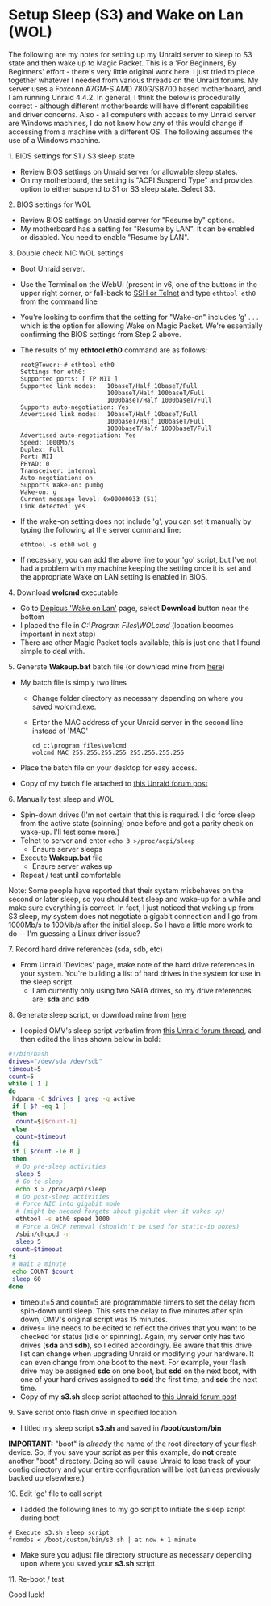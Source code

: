 # Setup Sleep (S3) and Wake on Lan (WOL)

The following are my notes for setting up my Unraid server to sleep to
S3 state and then wake up to Magic Packet. This is a 'For Beginners, By
Beginners' effort - there's very little original work here. I just
tried to piece together whatever I needed from various threads on the
Unraid forums. My server uses a Foxconn A7GM-S AMD 780G/SB700 based
motherboard, and I am running Unraid 4.4.2. In general, I think the
below is procedurally correct - although different motherboards will
have different capabilities and driver concerns. Also - all computers
with access to my Unraid server are Windows machines, I do not know how
any of this would change if accessing from a machine with a different
OS. The following assumes the use of a Windows machine.

1\. BIOS settings for S1 / S3 sleep state

- Review BIOS settings on Unraid server for allowable sleep states.
- On my motherboard, the setting is "ACPI Suspend Type" and provides
  option to either suspend to S1 or S3 sleep state. Select S3.

2\. BIOS settings for WOL

- Review BIOS settings on Unraid server for "Resume by" options.
- My motherboard has a setting for "Resume by LAN". It can be enabled
  or disabled. You need to enable "Resume by LAN".

3\. Double check NIC WOL settings

- Boot Unraid server.
- Use the Terminal on the WebUI (present in v6, one of the buttons in
  the upper right corner, or fall-back to [SSH or Telnet](terminal-access.md) and type `ethtool
eth0` from the command line
- You're looking to confirm that the setting for "Wake-on" includes
  'g' . . . which is the option for allowing Wake on Magic Packet.
  We're essentially confirming the BIOS settings from Step 2 above.
- The results of my **ethtool eth0** command are as follows:

  ```shell
  root@Tower:~# ethtool eth0
  Settings for eth0:
  Supported ports: [ TP MII ]
  Supported link modes:   10baseT/Half 10baseT/Full
                          100baseT/Half 100baseT/Full
                          1000baseT/Half 1000baseT/Full
  Supports auto-negotiation: Yes
  Advertised link modes:  10baseT/Half 10baseT/Full
                          100baseT/Half 100baseT/Full
                          1000baseT/Half 1000baseT/Full
  Advertised auto-negotiation: Yes
  Speed: 1000Mb/s
  Duplex: Full
  Port: MII
  PHYAD: 0
  Transceiver: internal
  Auto-negotiation: on
  Supports Wake-on: pumbg
  Wake-on: g
  Current message level: 0x00000033 (51)
  Link detected: yes
  ```

- If the wake-on setting does not include 'g', you can set it
  manually by typing the following at the server command line:

  ```shell
  ethtool -s eth0 wol g
  ```

- If necessary, you can add the above line to your 'go' script, but
  I've not had a problem with my machine keeping the setting once it
  is set and the appropriate Wake on LAN setting is enabled in BIOS.

4\. Download **wolcmd** executable

- Go to [Depicus 'Wake on
  Lan'](http://www.depicus.com/wake-on-lan/wake-on-lan-cmd.aspx)
  page, select **Download** button near the bottom
- I placed the file in _C:\\Program Files\\WOLcmd_ (location becomes
  important in next step)
- There are other Magic Packet tools available, this is just one that
  I found simple to deal with.

5\. Generate **Wakeup.bat** batch file (or download mine from
[here](https://forums.unraid.net/forum/index.php?topic=3657.msg39076#msg39076))

- My batch file is simply two lines

  - Change folder directory as necessary depending on where you
    saved wolcmd.exe.
  - Enter the MAC address of your Unraid server in the second line
    instead of 'MAC'

    ```shell
    cd c:\program files\wolcmd
    wolcmd MAC 255.255.255.255 255.255.255.255
    ```

- Place the batch file on your desktop for easy access.
- Copy of my batch file attached to [this Unraid forum
  post](https://forums.unraid.net/forum/index.php?topic=3657.msg39076#msg39076)

6\. Manually test sleep and WOL

- Spin-down drives (I'm not certain that this is required. I did
  force sleep from the active state (spinning) once before and got a
  parity check on wake-up. I'll test some more.)
- Telnet to server and enter `echo 3 >/proc/acpi/sleep`
  - Ensure server sleeps
- Execute **Wakeup.bat** file
  - Ensure server wakes up
- Repeat / test until comfortable

Note: Some people have reported that their system misbehaves on the
second or later sleep, so you should test sleep and wake-up for a while
and make sure everything is correct. In fact, I just noticed that waking
up from S3 sleep, my system does not negotiate a gigabit connection and
I go from 1000Mb/s to 100Mb/s after the initial sleep. So I have a
little more work to do -- I'm guessing a Linux driver issue?

7\. Record hard drive references (sda, sdb, etc)

- From Unraid 'Devices' page, make note of the hard drive references
  in your system. You're building a list of hard drives in the system
  for use in the sleep script.
  - I am currently only using two SATA drives, so my drive
    references are: **sda** and **sdb**

8\. Generate sleep script, or download mine from
[here](https://forums.unraid.net/forum/index.php?topic=3657.msg39076#msg39076)

- I copied OMV's sleep script verbatim from [this Unraid forum
  thread](https://forums.unraid.net/forum/index.php?topic=3657), and
  then edited the lines shown below in bold:

```bash
#!/bin/bash
drives="/dev/sda /dev/sdb"
timeout=5
count=5
while [ 1 ]
do
 hdparm -C $drives | grep -q active
 if [ $? -eq 1 ]
 then
  count=$[$count-1]
 else
  count=$timeout
 fi
 if [ $count -le 0 ]
 then
  # Do pre-sleep activities
  sleep 5
  # Go to sleep
  echo 3 > /proc/acpi/sleep
  # Do post-sleep activities
  # Force NIC into gigabit mode
  # (might be needed forgets about gigabit when it wakes up)
  ethtool -s eth0 speed 1000
  # Force a DHCP renewal (shouldn't be used for static-ip boxes)
  /sbin/dhcpcd -n
  sleep 5
 count=$timeout
fi
 # Wait a minute
 echo COUNT $count
 sleep 60
done
```

- timeout=5 and count=5 are programmable timers to set the delay from
  spin-down until sleep. This sets the delay to five minutes after
  spin down, OMV's original script was 15 minutes.
- drives= line needs to be edited to reflect the drives that you want
  to be checked for status (idle or spinning). Again, my server only
  has two drives (**sda** and **sdb**), so I edited accordingly. Be
  aware that this drive list can change when upgrading Unraid or
  modifying your hardware. It can even change from one boot to the
  next. For example, your flash drive may be assigned **sdc** on one
  boot, but **sdd** on the next boot, with one of your hard drives
  assigned to **sdd** the first time, and **sdc** the next time.
- Copy of my **s3.sh** sleep script attached to [this Unraid forum
  post](https://forums.unraid.net/forum/index.php?topic=3657.msg39076#msg39076)

9\. Save script onto flash drive in specified location

- I titled my sleep script **s3.sh** and saved in **/boot/custom/bin**

**IMPORTANT:** "boot" is _already_ the name of the root directory of
your flash device. So, if you save your script as per this example, do
**not** create another "boot" directory. Doing so will cause Unraid to
lose track of your config directory and your entire configuration will
be lost (unless previously backed up elsewhere.)

10\. Edit 'go' file to call script

- I added the following lines to my go script to initiate the sleep
  script during boot:

```shell
# Execute s3.sh sleep script
fromdos < /boot/custom/bin/s3.sh | at now + 1 minute
```

- Make sure you adjust file directory structure as necessary depending
  upon where you saved your **s3.sh** script.

11\. Re-boot / test

Good luck!
